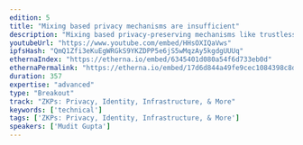 ```yaml
---
edition: 5
title: "Mixing based privacy mechanisms are insufficient"
description: "Mixing based privacy-preserving mechanisms like trustless coinjoin used by Wasabi wallet and ring signatures used by Monero are noble and might work for the average Joe, but they don't provide privacy required for mission-critical things. The talk will briefly cover some of the attack vectors against such mechanisms and provide tips on improving your privacy within such systems."
youtubeUrl: "https://www.youtube.com/embed/HHsOXIQaVws"
ipfsHash: "QmQ1Zfi3eKuEgWRGkS9YKZDPP5e6jS5wMqzAy5kgdgUUUq"
ethernaIndex: "https://etherna.io/embed/6345401d080a54f6d733eb0d"
ethernaPermalink: "https://etherna.io/embed/17d6d844a49fe9cec1084398c8d4c91847bd46dc15d1066c999990a5af7cc53b"
duration: 357
expertise: "advanced"
type: "Breakout"
track: "ZKPs: Privacy, Identity, Infrastructure, & More"
keywords: ['technical']
tags: ['ZKPs: Privacy, Identity, Infrastructure, & More']
speakers: ['Mudit Gupta']
---
```

